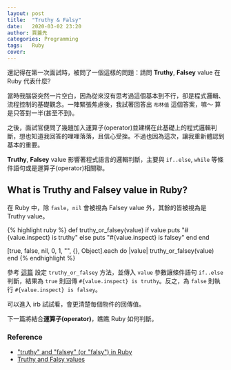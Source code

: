 ```yaml
---
layout: post
title:  "Truthy & Falsy"
date:   2020-03-02 23:20
author: 賈蓋先
categories: Programming  
tags:	Ruby 
cover: 
---
```

還記得在第一次面試時，被問了一個這樣的問題：請問 **Truthy**, **Falsey** value 在 Ruby 代表什麼? 

當時我腦袋突然一片空白，因為從來沒有思考過這個基本到不行，卻是程式邏輯、流程控制的基礎觀念。一陣緊張焦慮後，我試著回答出 `布林值` 這個答案，嘛～ 算是只答對一半(甚至不到)。

之後，面試官便問了幾題加入運算子(operator)並建構在此基礎上的程式邏輯判斷，想也知道我回答的哩哩落落，且信心受挫。不過也因為這次，讓我重新體認到基本的重要。

**Truthy**, **Falsey** value 影響著程式語言的邏輯判斷，主要與 `if..else`, `while` 等條件語句或是運算子(operator)相關聯。

## What is Truthy and Falsey value in Ruby?

在 Ruby 中，除 `fasle`，`nil` 會被視為 Falsey value 外，其餘的皆被視為是 Truthy value。

{% highlight ruby %}
def truthy_or_falsey(value)
  if value 
    puts "#{value.inspect} is truthy"
  else 
    puts "#{value.inspect} is falsey" 
  end 
end 

[true, false, nil, 0, 1, "", {}, Object].each do |value|
  truthy_or_falsey(value)
end 
{% endhighlight %}

參考 [這篇]["truthy" and "falsey" (or "falsy") in Ruby] 設定 `truthy_or_falsey` 方法，並傳入 `value` 參數讓條件語句 `if..else` 判斷，結果為 `true` 則回傳 `#{value.inspect} is truthy`。反之，為 `false` 則執行 `#{value.inspect} is falsey`。

可以進入 irb 試試看，會更清楚每個物件的回傳值。

下一篇將結合**運算子(operator)**，瞧瞧 Ruby 如何判斷。

### Reference 
- ["truthy" and "falsey" (or "falsy") in Ruby]
- [Truthy and Falsy values]



["truthy" and "falsey" (or "falsy") in Ruby]: https://gist.github.com/jfarmer/2647362
[Truthy and Falsy values]: https://riptutorial.com/ruby/example/2092/truthy-and-falsy-values